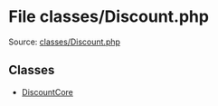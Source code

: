 File classes/Discount.php
=========

Source: [classes/Discount.php](https://github.com/PrestaShop/PrestaShop/blob/1.5.2.0/classes/Discount.php)


Classes
-------

* [DiscountCore](class.DiscountCore.md)

